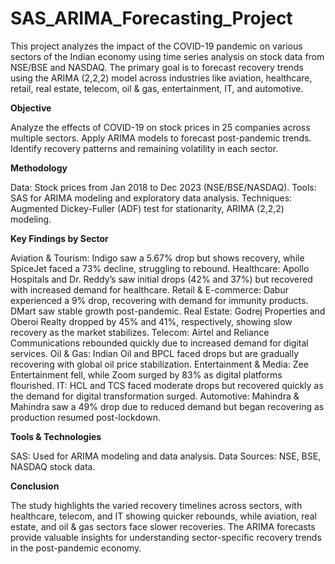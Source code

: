 # SAS_ARIMA_Forecasting_Project

This project analyzes the impact of the COVID-19 pandemic on various sectors of the Indian economy using time series analysis on stock data from NSE/BSE and NASDAQ. The primary goal is to forecast recovery trends using the ARIMA (2,2,2) model across industries like aviation, healthcare, retail, real estate, telecom, oil & gas, entertainment, IT, and automotive.

**Objective**

Analyze the effects of COVID-19 on stock prices in 25 companies across multiple sectors.
Apply ARIMA models to forecast post-pandemic trends.
Identify recovery patterns and remaining volatility in each sector.

**Methodology**

Data: Stock prices from Jan 2018 to Dec 2023 (NSE/BSE/NASDAQ).
Tools: SAS for ARIMA modeling and exploratory data analysis.
Techniques: Augmented Dickey-Fuller (ADF) test for stationarity, ARIMA (2,2,2) modeling.

**Key Findings by Sector**

Aviation & Tourism: Indigo saw a 5.67% drop but shows recovery, while SpiceJet faced a 73% decline, struggling to rebound.
Healthcare: Apollo Hospitals and Dr. Reddy’s saw initial drops (42% and 37%) but recovered with increased demand for healthcare.
Retail & E-commerce: Dabur experienced a 9% drop, recovering with demand for immunity products. DMart saw stable growth post-pandemic.
Real Estate: Godrej Properties and Oberoi Realty dropped by 45% and 41%, respectively, showing slow recovery as the market stabilizes.
Telecom: Airtel and Reliance Communications rebounded quickly due to increased demand for digital services.
Oil & Gas: Indian Oil and BPCL faced drops but are gradually recovering with global oil price stabilization.
Entertainment & Media: Zee Entertainment fell, while Zoom surged by 83% as digital platforms flourished.
IT: HCL and TCS faced moderate drops but recovered quickly as the demand for digital transformation surged.
Automotive: Mahindra & Mahindra saw a 49% drop due to reduced demand but began recovering as production resumed post-lockdown.

**Tools & Technologies**

SAS: Used for ARIMA modeling and data analysis.
Data Sources: NSE, BSE, NASDAQ stock data.

**Conclusion**

The study highlights the varied recovery timelines across sectors, with healthcare, telecom, and IT showing quicker rebounds, while aviation, real estate, and oil & gas sectors face slower recoveries. The ARIMA forecasts provide valuable insights for understanding sector-specific recovery trends in the post-pandemic economy.













